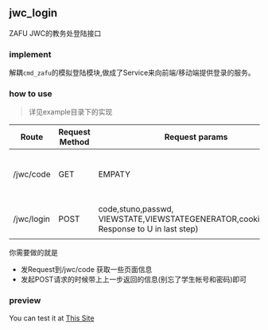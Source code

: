 ## jwc_login

ZAFU JWC的教务处登陆接口

### implement

解耦`cmd_zafu`的模拟登陆模块,做成了Service来向前端/移动端提供登录的服务。

### how to use

> 详见example目录下的实现

|Route|Request Method|Request params|Response datatype|Response content|Others|
|---|---|---|---|---|----|
|/jwc/code|GET|EMPATY|JSON|{"href":"","cookie":"","VIEWSTATE":"","VIEWSTATEGENERATOR":""}|获取主页的一些必要信息|
|/jwc/login|POST|code,stuno,passwd, VIEWSTATE,VIEWSTATEGENERATOR,cookies(which Response to U in last step)|JSON|a certain name of the student|获取学生的名字|

你需要做的就是

* 发Request到/jwc/code 获取一些页面信息
* 发起POST请求的时候带上上一步返回的信息(别忘了学生帐号和密码)即可

### preview

You can test it at  [This Site](http://api.scnace.cc/jwc)
